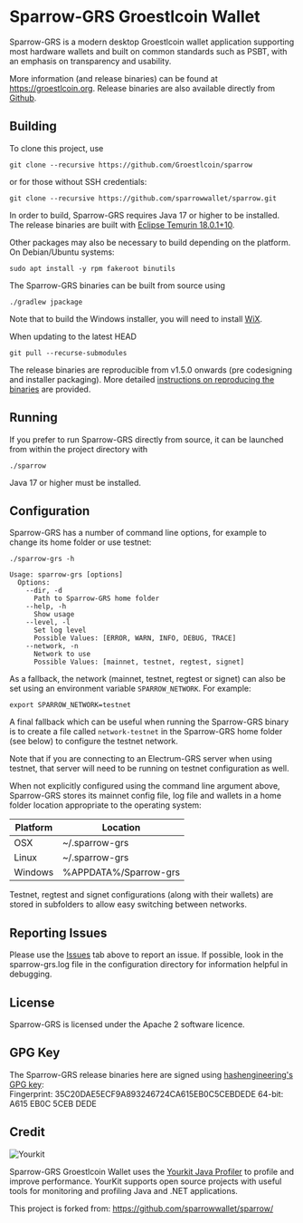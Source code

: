# Sparrow-GRS Groestlcoin Wallet

Sparrow-GRS is a modern desktop Groestlcoin wallet application supporting most hardware wallets and built on common standards such as PSBT, with an emphasis on transparency and usability.

More information (and release binaries) can be found at https://groestlcoin.org. Release binaries are also available directly from [Github](https://github.com/Groestlcoin/sparrow/releases).

## Building

To clone this project, use

`git clone --recursive https://github.com/Groestlcoin/sparrow`

or for those without SSH credentials:

`git clone --recursive https://github.com/sparrowwallet/sparrow.git`

In order to build, Sparrow-GRS requires Java 17 or higher to be installed.
The release binaries are built with [Eclipse Temurin 18.0.1+10](https://github.com/adoptium/temurin18-binaries/releases/tag/jdk-18.0.1%2B10).

Other packages may also be necessary to build depending on the platform. On Debian/Ubuntu systems:

`sudo apt install -y rpm fakeroot binutils`


The Sparrow-GRS binaries can be built from source using

`./gradlew jpackage`

Note that to build the Windows installer, you will need to install [WiX](https://github.com/wixtoolset/wix3/releases).

When updating to the latest HEAD

`git pull --recurse-submodules`

The release binaries are reproducible from v1.5.0 onwards (pre codesigning and installer packaging). More detailed [instructions on reproducing the binaries](docs/reproducible.md) are provided.

## Running

If you prefer to run Sparrow-GRS directly from source, it can be launched from within the project directory with

`./sparrow`

Java 17 or higher must be installed.

## Configuration

Sparrow-GRS has a number of command line options, for example to change its home folder or use testnet:

```
./sparrow-grs -h

Usage: sparrow-grs [options]
  Options:
    --dir, -d
      Path to Sparrow-GRS home folder
    --help, -h
      Show usage
    --level, -l
      Set log level
      Possible Values: [ERROR, WARN, INFO, DEBUG, TRACE]      
    --network, -n
      Network to use
      Possible Values: [mainnet, testnet, regtest, signet]
```

As a fallback, the network (mainnet, testnet, regtest or signet) can also be set using an environment variable `SPARROW_NETWORK`. For example:

`export SPARROW_NETWORK=testnet`

A final fallback which can be useful when running the Sparrow-GRS binary is to create a file called ``network-testnet`` in the Sparrow-GRS home folder (see below) to configure the testnet network.

Note that if you are connecting to an Electrum-GRS server when using testnet, that server will need to be running on testnet configuration as well.

When not explicitly configured using the command line argument above, Sparrow-GRS stores its mainnet config file, log file and wallets in a home folder location appropriate to the operating system:

| Platform | Location              |
|----------|-----------------------|
| OSX      | ~/.sparrow-grs        |
| Linux    | ~/.sparrow-grs        |
| Windows  | %APPDATA%/Sparrow-grs |

Testnet, regtest and signet configurations (along with their wallets) are stored in subfolders to allow easy switching between networks.

## Reporting Issues

Please use the [Issues](https://github.com/Groestlcoin/sparrow/issues) tab above to report an issue. If possible, look in the sparrow-grs.log file in the configuration directory for information helpful in debugging.

## License

Sparrow-GRS is licensed under the Apache 2 software licence.

## GPG Key

The Sparrow-GRS release binaries here are signed using [hashengineering's GPG key](https://keybase.io/hashengineering):  
Fingerprint: 35C20DAE5ECF9A893246724CA615EB0C5CEBDEDE
64-bit: A615 EB0C 5CEB DEDE

## Credit

![Yourkit](https://www.yourkit.com/images/yklogo.png)

Sparrow-GRS Groestlcoin Wallet uses the [Yourkit Java Profiler](https://www.yourkit.com/java/profiler/) to profile and improve performance.
YourKit supports open source projects with useful tools for monitoring and profiling Java and .NET applications.

This project is forked from: https://github.com/sparrowwallet/sparrow/
